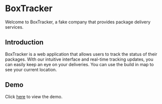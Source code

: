 # BoxTracker

Welcome to BoxTracker, a fake company that provides package delivery services.

## Introduction

BoxTracker is a web application that allows users to track the status of their packages. With our intuitive interface and real-time tracking updates, you can easily keep an eye on your deliveries. You can use the build in map to see your current location.

## Demo

Click [here](https://marcelolop.github.io/box-tracker/) to view the demo.
